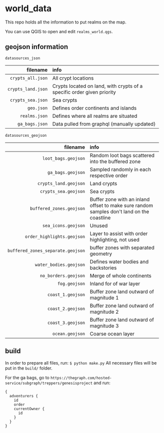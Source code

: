 # world_data

This repo holds all the information to put realms on the map.

You can use QGIS to open and edit `realms_world.qgs`.

## geojson information

`datasources_json`

|filename|info|
|----------------:|:------------------|
|`crypts_all.json` | All crypt locations |
|`crypts_land.json` | Crypts located on land, with crypts of a specific order given priority |
|`crypts_sea.json` | Sea crypts |
|`geo.json`| Defines order continents and islands |
|`realms.json`| Defines where all realms are situated |
|`ga_bags.json`| Data pulled from graphql (manually updated)|

`datasources_geojson`

|filename|info|
|----------------:|:------------------|
|`loot_bags.geojson` | Random loot bags scattered into the buffered zone |
|`ga_bags.geojson` | Sampled randomly in each respective order |
|`crypts_land.geojson` | Land crypts |
|`crypts_sea.geojson` | Sea crypts |
|`buffered_zones.geojson` | Buffer zone with an inland offset to make sure random samples don't land on the coastline |
|`sea_icons.geojson` | Unused
|`order_highlights.geojson` | Layer to assist with order highlighting, not used
|`buffered_zones_separate.geojson` | buffer zones with separated geometry |
|`water_bodies.geojson` | Defines water bodies and backstories |
|`no_borders.geojson` | Merge of whole continents |
|`fog.geojson` | Inland for of war layer |
|`coast_1.geojson` | Buffer zone land outward of magnitude 1 |
|`coast_2.geojson` | Buffer zone land outward of magnitude 2 |
|`coast_3.geojson` | Buffer zone land outward of magnitude 3 |
|`ocean.geojson` | Coarse ocean layer |

## build

In order to prepare all files, run: `$ python make.py`
All necessary files will be put in the `build/` folder.

For the ga bags, go to `https://thegraph.com/hosted-service/subgraph/treppers/genesisproject` and run:
```
{
  adventurers {
    id
    order
    currentOwner {
      id
    }
  }
}
```